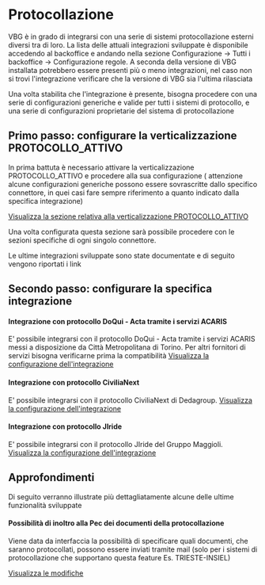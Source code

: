 # Protocollazione

VBG è in grado di integrarsi con una serie di sistemi protocollazione esterni diversi tra di loro. La lista delle attuali integrazioni
sviluppate è disponibile accedendo al backoffice e andando nella sezione Configurazione -> Tutti i backoffice -> Configurazione regole.
A seconda della versione di VBG installata potrebbero essere presenti più o meno integrazioni, nel caso non si trovi l'integrazione verificare che la versione di VBG sia l'ultima rilasciata

Una volta stabilita che l'integrazione è presente, bisogna procedere con una serie di configurazioni generiche e valide per tutti i sistemi di protocollo, e una serie di configurazioni proprietarie del sistema di protocollazione

## Primo passo: configurare la verticalizzazione PROTOCOLLO_ATTIVO
In prima battuta è necessario attivare la verticalizzazione PROTOCOLLO_ATTIVO e procedere alla sua configurazione ( attenzione alcune configurazioni generiche possono essere sovrascritte dallo specifico connettore, in quei casi fare sempre riferimento a quanto indicato dalla specifica integrazione)

[Visualizza la sezione relativa alla verticalizzazione PROTOCOLLO_ATTIVO](./protocollo_attivo.md)

Una volta configurata questa sezione sarà possibile procedere con le sezioni specifiche di ogni singolo connettore. 

Le ultime integrazioni sviluppate sono state documentate e di seguito vengono riportati i link

## Secondo passo: configurare la specifica integrazione

#### Integrazione con protocollo DoQui - Acta tramite i servizi ACARIS 
E' possibile integrarsi con il protocollo DoQui - Acta tramite i servizi ACARIS messi a disposizione da Città Metropolitana di Torino. Per altri fornitori di servizi bisogna verificarne prima la compatibilità
[Visualizza la configurazione dell'integrazione](./acaris.md)

#### Integrazione con protocollo CiviliaNext 
E' possibile integrarsi con il protocollo CiviliaNext di Dedagroup. 
[Visualizza la configurazione dell'integrazione](./civilianext.md)

#### Integrazione con protocollo JIride
E' possibile integrarsi con il protocollo JIride del Gruppo Maggioli. 
[Visualizza la configurazione dell'integrazione](./jiride.md)

## Approfondimenti
Di seguito verranno illustrate più dettagliatamente alcune delle ultime funzionalità sviluppate

#### Possibilità di inoltro alla Pec dei documenti della protocollazione
Viene data da interfaccia la possibilità di specificare quali documenti, che saranno protocollati, possono essere inviati tramite mail (solo per i sistemi di protocollazione che supportano questa feature Es. TRIESTE-INSIEL)

[Visualizza le modifiche](./invio_pec_documenti.md)